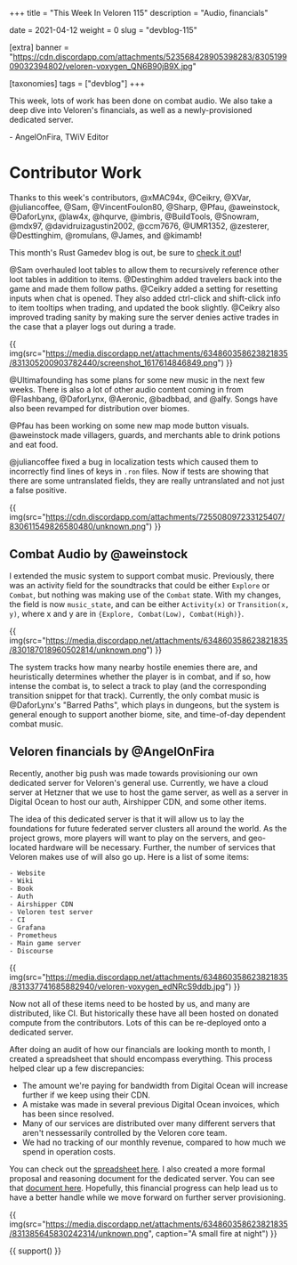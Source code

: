+++
title = "This Week In Veloren 115"
description = "Audio, financials"

date = 2021-04-12
weight = 0
slug = "devblog-115"

[extra]
banner = "https://cdn.discordapp.com/attachments/523568428905398283/830519909032394802/veloren-voxygen_QN6B90jB9X.jpg"

[taxonomies]
tags = ["devblog"]
+++

This week, lots of work has been done on combat audio. We also take a deep dive
into Veloren's financials, as well as a newly-provisioned dedicated server.

\- AngelOnFira, TWiV Editor

# Contributor Work

Thanks to this week's contributors, @xMAC94x, @Ceikry, @XVar, @juliancoffee,
@Sam, @VincentFoulon80, @Sharp, @Pfau, @aweinstock, @DaforLynx, @law4x, @hqurve,
@imbris, @BuildTools, @Snowram, @mdx97, @davidruizagustin2002, @ccm7676,
@UMR1352, @zesterer, @Desttinghim, @romulans, @James, and @kimamb!

This month's Rust Gamedev blog is out, be sure to [check it
out](https://gamedev.rs/news/020/)!

@Sam overhauled loot tables to allow them to recursively reference other loot
tables in addition to items. @Destinghim added travelers back into the game and
made them follow paths. @Ceikry added a setting for resetting inputs when chat
is opened. They also added ctrl-click and shift-click info to item tooltips when
trading, and updated the book slightly. @Ceikry also improved trading sanity by
making sure the server denies active trades in the case that a player logs out
during a trade.

{{
  img(src="https://media.discordapp.net/attachments/634860358623821835/831305200903782440/screenshot_1617614846849.png")
}}

@Ultimafounding has some plans for some new music in the next few weeks. There
is also a lot of other audio content coming in from @Flashbang, @DaforLynx,
@Aeronic, @badbbad, and @alfy. Songs have also been revamped for distribution
over biomes.

@Pfau has been working on some new map mode button visuals. @aweinstock made
villagers, guards, and merchants able to drink potions and eat food.

@juliancoffee fixed a bug in localization tests which caused them to incorrectly
find lines of keys in `.ron` files. Now if tests are showing that there are some
untranslated fields, they are really untranslated and not just a false positive.

{{
  img(src="https://cdn.discordapp.com/attachments/725508097233125407/830611549826580480/unknown.png")
}}

## Combat Audio by @aweinstock

I extended the music system to support combat music. Previously, there was an
activity field for the soundtracks that could be either `Explore` or `Combat`,
but nothing was making use of the `Combat` state. With my changes, the field is
now `music_state`, and can be either `Activity(x)` or `Transition(x, y)`, where
x and y are in `{Explore, Combat(Low), Combat(High)}`.

{{
  img(src="https://media.discordapp.net/attachments/634860358623821835/830187018960502814/unknown.png")
}}

The system tracks how many nearby hostile enemies there are, and heuristically
determines whether the player is in combat, and if so, how intense the combat
is, to select a track to play (and the corresponding transition snippet for that
track). Currently, the only combat music is @DaforLynx's "Barred Paths", which
plays in dungeons, but the system is general enough to support another biome,
site, and time-of-day dependent combat music.

## Veloren financials by @AngelOnFira

Recently, another big push was made towards provisioning our own dedicated
server for Veloren's general use. Currently, we have a cloud server at Hetzner
that we use to host the game server, as well as a server in Digital Ocean to
host our auth, Airshipper CDN, and some other items.

The idea of this dedicated server is that it will allow us to lay the
foundations for future federated server clusters all around the world. As the
project grows, more players will want to play on the servers, and geo-located
hardware will be necessary. Further, the number of services that Veloren makes
use of will also go up. Here is a list of some items:

```
- Website
- Wiki
- Book
- Auth
- Airshipper CDN
- Veloren test server
- CI
- Grafana
- Prometheus
- Main game server
- Discourse
```

{{
  img(src="https://media.discordapp.net/attachments/634860358623821835/831337741685882940/veloren-voxygen_edNRcS9ddb.jpg")
}}

Now not all of these items need to be hosted by us, and many are distributed,
like CI. But historically these have all been hosted on donated compute from the
contributors. Lots of this can be re-deployed onto a dedicated server.

After doing an audit of how our financials are looking month to month, I created
a spreadsheet that should encompass everything. This process helped clear up a
few discrepancies:

- The amount we're paying for bandwidth from Digital Ocean will increase further
  if we keep using their CDN.
- A mistake was made in several previous Digital Ocean invoices, which has been
  since resolved.
- Many of our services are distributed over many different servers that aren't
  nessessarily controlled by the Veloren core team.
- We had no tracking of our monthly revenue, compared to how much we spend in
  operation costs.

You can check out the [spreadsheet
here](https://docs.google.com/spreadsheets/d/1Fk6kDsCdZLhVszXdsWUjoG4Cgc3cLbTqJgZ-gY3Ndq0/edit#gid=0).
I also created a more formal proposal and reasoning document for the dedicated
server. You can see that [document
here](https://www.notion.so/Veloren-Dedicated-Server-Hetzner-AX51-NVMe-39491161e28a4d6dbd77e96c18919059).
Hopefully, this financial progress can help lead us to have a better handle
while we move forward on further server provisioning.

{{
  img(src="https://media.discordapp.net/attachments/634860358623821835/831385645830242314/unknown.png",
  caption="A small fire at night")
}}

{{ support() }}
